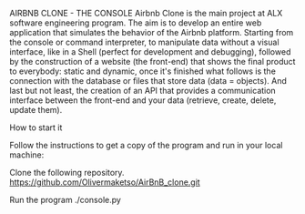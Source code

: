AIRBNB CLONE - THE CONSOLE
Airbnb Clone is the main project at ALX software engineering program. 
The aim is to develop an entire web application that simulates the behavior of the Airbnb platform. 
Starting from the console or command interpreter, to manipulate data without a visual interface, like in a Shell (perfect for development and debugging), 
followed by the construction of a website (the front-end) that shows the final product to everybody: static and dynamic, once it's finished what follows is the connection with the database or files that store data (data = objects). 
And last but not least, the creation of an API that provides a communication interface between the front-end and your data (retrieve, create, delete, update them).

How to start it

Follow the instructions to get a copy of the program and run in your local machine:

Clone the following repository.
https://github.com/Olivermaketso/AirBnB_clone.git

Run the program
./console.py

